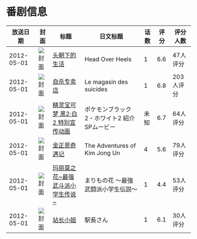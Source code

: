 # 番剧信息

|放送日期|封面|标题|日文标题|话数|评分|评分人数|
|---|---|---|---|---|---|---|
|2012-05-01|![封面](https://lain.bgm.tv/pic/cover/c/a3/f1/67818_rB9Pr.jpg)|[头朝下的生活](https://bangumi.tv/subject/67818)|Head Over Heels|1|6.6|47人评分|
|2012-05-01|![封面](https://lain.bgm.tv/pic/cover/c/7f/d3/106923_d78TO.jpg)|[自杀专卖店](https://bangumi.tv/subject/106923)|Le magasin des suicides|1|6.8|203人评分|
|2012-05-01|![封面](https://lain.bgm.tv/pic/cover/c/8d/1d/161610_tCYfz.jpg)|[精灵宝可梦 黑2·白2 特别宣传动画](https://bangumi.tv/subject/161610)|ポケモンブラック2・ホワイト2 紹介SPムービー|未知|6.7|64人评分|
|2012-05-01|![封面](https://lain.bgm.tv/pic/cover/c/ca/15/59200_6zFk7.jpg)|[金正恩奇遇记](https://bangumi.tv/subject/59200)|The Adventures of Kim Jong Un|4|5.6|79人评分|
|2012-05-01|![封面](https://lain.bgm.tv/pic/cover/c/57/31/44796_ZWhPA.jpg)|[玛丽莫之花~最强武斗派小学生传说~](https://bangumi.tv/subject/44796)|まりもの花 〜最強武闘派小学生伝説〜|1|4.4|53人评分|
|2012-05-01|![封面](https://lain.bgm.tv/pic/cover/c/83/7a/284509_G171i.jpg)|[站长小姐](https://bangumi.tv/subject/284509)|駅長さん|1|6.1|30人评分|
